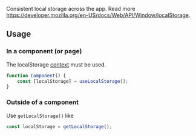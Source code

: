 Consistent local storage across the app. Read more https://developer.mozilla.org/en-US/docs/Web/API/Window/localStorage.

## Usage

### In a component (or page)

The localStorage [context](https://www.solidjs.com/tutorial/stores_context) must be used.

```ts
function Component() {
	const [localStorage] = useLocalStorage();
}
```

### Outside of a component

Use `getLocalStorage()` like

```ts
const localStorage = getLocalStorage();
```
